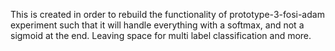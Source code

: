 This is created in order to rebuild the functionality of prototype-3-fosi-adam experiment such that it will handle everything with a softmax, and not a sigmoid at the end. Leaving space for multi label classification and more.